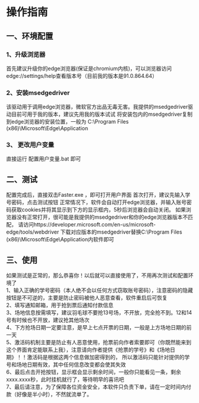 # 操作指南
## 一、环境配置
### 1、升级浏览器
首先建议升级你的edge浏览器(保证是chromium内核)，可以浏览器访问edge://settings/help查看版本号（目前我的版本是91.0.864.64）

### 2、安装msedgedriver
该驱动用于调用edge浏览器，微软官方出品无毒无害。我提供的msedgedriver驱动目前可用于我的版本，建议先用我的版本试试
将安装包内的msedgedriver复制到edge浏览器的安装位置，一般为 C:\Program Files (x86)\Microsoft\Edge\Application

### 3、 更改用户变量
直接运行 配置用户变量.bat  即可

## 二、测试
配置完成后，直接双击Faster.exe ，即可打开用户界面
首次打开，建议先输入学号密码，点击测试按钮
正常情况下，软件会自动打开edge浏览器，并输入账号密码获取cookies并将其显示到下方的显示框内，5秒后浏览器会自动关闭。
如果浏览器没有正常打开，很可能是我提供的msedgedriver和你的edge浏览器版本不匹配，
请访问https://developer.microsoft.com/en-us/microsoft-edge/tools/webdriver  下载对应版本的msedgedriver替换C:\Program Files (x86)\Microsoft\Edge\Application内软件即可

## 三、使用
如果测试是正常的，那么恭喜你！以后就可以直接使用了，不用再次测试和配置环境了    
1、输入正确的学号密码（本人绝不会以任何方式窃取账号密码），注意密码的隐藏按钮是不可逆的，主要是防止密码被他人恶意查看，软件重启后可恢复  
2、填写通知邮箱，用于抢到票后通知付款信息  
3、场地信息按需填写，建议羽毛球不要抢13号场，不开放，完全抢不到。12和14号有时候也不开放，建议抢其他场次  
4、下方抢场日期一定要注意，是早上七点开票的日期，一般是上方场地日期的前一天  
5、激活码机制主要是防止有人恶意使用，抢票前向作者索要即可（你既然能来到这个界面肯定能联系上我），注意请向作者提供《抢票的学号》和《场地日期》！！激活码是根据这两个信息做加密得到的，
所以激活码只能针对提供的学号和场地日期有效，其中任何信息改变都会使其失效  
6、最后点击开抢按钮，显示框会显示剩余时间，一般你只能看见一条，剩余xxxx.xxxx秒，此时挂机就行了，等待明早的喜讯吧  
7、最后请注意，为了保障各位资金安全，本软件只负责下单，请在一定时间内付款（好像是半小时），不然就流单了。  





